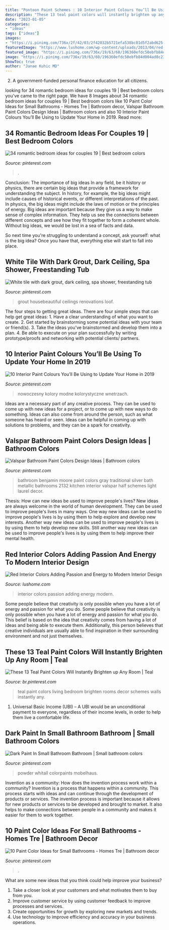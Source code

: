 ```yaml
---
title: "Pontoon Paint Schemes : 10 Interior Paint Colours You’ll Be Using To Update Your Home In 2019"
description: "These 13 teal paint colors will instantly brighten up any room"
date: "2023-01-05"
categories:
- "ideas"
tags: ["ideas"]
images:
- "https://i.pinimg.com/736x/2f/42/03/2f42032b5721efa538bc81d5f2abd625--light-gray-bathrooms-coastal-bathrooms.jpg"
featuredImage: "https://www.lushome.com/wp-content/uploads/2013/04/red-interior-colors-room-design-ideas-9.jpg"
featured_image: "https://i.pinimg.com/736x/19/63/60/196360efdc50ebfb84d004ad0c239b15.jpg"
image: "https://i.pinimg.com/736x/19/63/60/196360efdc50ebfb84d004ad0c239b15.jpg"
ShowToc: true
author: "Janae Kuhic MD"
---
```



2. A government-funded personal finance education for all citizens.

	

		
looking for 34 romantic bedroom ideas for couples 19 | Best bedroom colors you've came to the right page. We have 8 Images about 34 romantic bedroom ideas for couples 19 | Best bedroom colors like 10 Paint Color Ideas for Small Bathrooms - Homes Tre | Bathroom decor, Valspar Bathroom Paint Colors Design Ideas | Bathroom colors and also 10 Interior Paint Colours You’ll Be Using to Update Your Home in 2019. Read more:
		
    
## 34 Romantic Bedroom Ideas For Couples 19 | Best Bedroom Colors

<img loading=lazy src="https://i.pinimg.com/736x/23/a3/8d/23a38ddff0cfe1cfe316cb58335f5f99.jpg" onerror="this.onerror=null;this.src='https://tse4.mm.bing.net/th?id=OIP.TXktc_eLCI4S56PWtP-hugHaNh&amp;pid=15.1';" alt="34 romantic bedroom ideas for couples 19 | Best bedroom colors">

_Source: pinterest.com_

>. 

	

Conclusion: The importance of big ideas
In any field, be it history or physics, there are certain big ideas that provide a framework for understanding the subject. In history, for example, the big ideas might include causes of historical events, or different interpretations of the past. In physics, the big ideas might include the laws of motion or the principles of energy.
Big ideas are important because they give us a way to make sense of complex information. They help us see the connections between different concepts and see how they fit together to form a coherent whole. Without big ideas, we would be lost in a sea of facts and data.

So next time you're struggling to understand a concept, ask yourself: what is the big idea? Once you have that, everything else will start to fall into place.

    
## White Tile With Dark Grout, Dark Ceiling, Spa Shower, Freestanding Tub

<img loading=lazy src="https://i.pinimg.com/736x/6c/e2/ac/6ce2ac99342e6779c0ff4beee7defdc0.jpg" onerror="this.onerror=null;this.src='https://tse2.mm.bing.net/th?id=OIP.12u9V81-gnvSUbLyREkGkgHaLH&amp;pid=15.1';" alt="White tile with dark grout, dark ceiling, spa shower, freestanding tub">

_Source: pinterest.com_

>grout housebeautiful ceilings renovations loof. 

	

The four steps to getting great ideas.
There are four simple steps that can help get great ideas: 1. Have a clear understanding of what you want to create.
2. Get started by brainstorming some potential ideas with your team or friend(s).
3. Take the ideas you've brainstormed and develop them into a plan. 
4. Be able to execute on your plan successfully by writing prototype/proofs and networking with potential clients/ partners.

    
## 10 Interior Paint Colours You’ll Be Using To Update Your Home In 2019

<img loading=lazy src="https://i.pinimg.com/736x/e6/80/08/e68008c3220e7696f0eaf000bd71209a.jpg" onerror="this.onerror=null;this.src='https://tse4.mm.bing.net/th?id=OIP.dtVzKNDdbuaDuFrFyh88-gHaKq&amp;pid=15.1';" alt="10 Interior Paint Colours You’ll Be Using to Update Your Home in 2019">

_Source: pinterest.com_

>nowoczesny kolory modne kolorystyczne wnetrzach. 

	

Ideas are a necessary part of any creative process. They can be used to come up with new ideas for a project, or to come up with new ways to do something. Ideas can also come from around the person, such as what someone has heard or seen. Ideas can be helpful in coming up with solutions to problems, and they can be a spark for creativity.

    
## Valspar Bathroom Paint Colors Design Ideas | Bathroom Colors

<img loading=lazy src="https://i.pinimg.com/736x/2f/42/03/2f42032b5721efa538bc81d5f2abd625--light-gray-bathrooms-coastal-bathrooms.jpg" onerror="this.onerror=null;this.src='https://tse1.mm.bing.net/th?id=OIP.reJ0nwyHrqQV1o2T2X-R4gHaLH&amp;pid=15.1';" alt="Valspar Bathroom Paint Colors Design Ideas | Bathroom colors">

_Source: pinterest.com_

>bathroom benjamin moore paint colors gray traditional silver bath metallic bathrooms 2132 kitchen interior valspar half schemes light laurel decor. 

	

Thesis: How can new ideas be used to improve people's lives?
New ideas are always welcome in the world of human development. They can be used to improve people's lives in many ways. One way new ideas can be used to improve people's lives is by using them to help explore and develop new interests. Another way new ideas can be used to improve people's lives is by using them to help develop new skills. Still another way new ideas can be used to improve people's lives is by using them to help improve their mental health.

    
## Red Interior Colors Adding Passion And Energy To Modern Interior Design

<img loading=lazy src="https://www.lushome.com/wp-content/uploads/2013/04/red-interior-colors-room-design-ideas-9.jpg" onerror="this.onerror=null;this.src='https://tse1.mm.bing.net/th?id=OIP.ZJp42m8d-Dwl9gVS1aUy4gHaHa&amp;pid=15.1';" alt="Red Interior Colors Adding Passion and Energy to Modern Interior Design">

_Source: lushome.com_

>interior colors passion adding energy modern. 

	

Some people believe that creativity is only possible when you have a lot of energy and passion for what you do.
Some people believe that creativity is only possible when you have a lot of energy and passion for what you do. This belief is based on the idea that creativity comes from having a lot of ideas and being able to execute them. Additionally, this person believes that creative individuals are usually able to find inspiration in their surrounding environment and not just themselves.

    
## These 13 Teal Paint Colors Will Instantly Brighten Up Any Room | Teal

<img loading=lazy src="https://i.pinimg.com/736x/30/c0/6b/30c06b94cc64c544e76b575d228906f4.jpg" onerror="this.onerror=null;this.src='https://tse3.mm.bing.net/th?id=OIP.zodnbUZPP2Oy1FWSaRg0dAHaLK&amp;pid=15.1';" alt="These 13 Teal Paint Colors Will Instantly Brighten up Any Room | Teal">

_Source: br.pinterest.com_

>teal paint colors living bedroom brighten rooms decor schemes walls instantly any. 

	

1. Universal Basic Income (UBI) – A UBI would be an unconditional payment to everyone, regardless of their income levels, in order to help them live a comfortable life.

    
## Dark Paint In Small Bathroom Bathroom | Small Bathroom Colors

<img loading=lazy src="https://i.pinimg.com/736x/19/63/60/196360efdc50ebfb84d004ad0c239b15.jpg" onerror="this.onerror=null;this.src='https://tse1.mm.bing.net/th?id=OIP.xtMVvJIMIKUcDZPPNAwTQAHaLJ&amp;pid=15.1';" alt="Dark Paint In Small Bathroom Bathroom | Small bathroom colors">

_Source: pinterest.com_

>powder whitall colorpaints mobelhaus. 

	

Invention as a community: How does the invention process work within a community?
Invention is a process that happens within a community. This process starts with ideas and can continue through the development of products or services. The invention process is important because it allows for new products or services to be developed and brought to market. It also helps to make connections between people in a community and makes it easier for them to work together.

    
## 10 Paint Color Ideas For Small Bathrooms - Homes Tre | Bathroom Decor

<img loading=lazy src="https://i.pinimg.com/736x/f9/cb/4f/f9cb4fa49a531b389e80723fdc3a5c5e.jpg" onerror="this.onerror=null;this.src='https://tse3.mm.bing.net/th?id=OIP.QyMZdELAAwQUOXbTmoQA8QHaLH&amp;pid=15.1';" alt="10 Paint Color Ideas for Small Bathrooms - Homes Tre | Bathroom decor">

_Source: pinterest.com_

>. 

	

What are some new ideas that you think could help improve your business?
1. Take a closer look at your customers and what motivates them to buy from you.
2. Improve customer service by using customer feedback to improve processes and services.
3. Create opportunities for growth by exploring new markets and trends. 
4. Use technology to improve efficiency and accuracy in your business operations.

